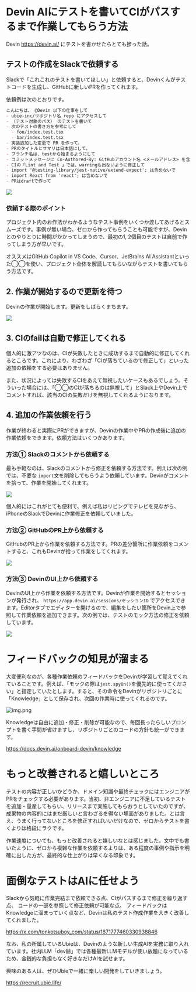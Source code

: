 # Devin AIにテストを書いてCIがパスするまで作業してもらう方法

Devin https://devin.ai/ にテストを書かせたらとても捗った話。

## テストの作成をSlackで依頼する

Slackで「これこれのテストを書いてほしい」と依頼すると、Devinくんがテストコードを生成し、GitHubに新しいPRを作ってくれます。

依頼例は次のとおりです。

```markdown
こんにちは、 @Devin 以下の仕事をして
- ubie-inc/リポジトリ名 repo にアクセスして
- （テスト対象のパス） のテストを書いて
- 次のテストの書き方を参考にして
  - foo/index.test.tsx
  - bar/index.test.tsx
- 実装追加した変更で PR を作って。
- PRのタイトルとサマリは日本語にして。
- ブランチ名は、testから始まるようにして
- コミットメッセージに Co-Authored-By: GitHubアカウント名 <メールアドレス> を含めて
- CIの「Lint and Test 」では、warningも出ないように修正して
- import '@testing-library/jest-native/extend-expect'; は含めないで
- import React from 'react'; は含めないで
- PRはdraftで作って
```

![](/images/ai-for-test/request-in-slack.png)

### 依頼する際のポイント

プロジェクト内のお作法がわかるようなテスト事例をいくつか渡してあげるとスムーズです。事例が無い場合、ゼロから作ってもらうことも可能ですが、Devinとのやりとりに時間がかかってしまうので、最初の1, 2個目のテストは自前で作ってしまう方が早いです。

オススメはGitHub Copilot in VS Code、Cursor、JetBrains AI Assistantといった◯◯を使い、プロジェクト全体を解読してもらいながらテストを書いてもらう方法です。

## 2. 作業が開始するので更新を待つ

Devinの作業が開始します。更新をしばらくまちます。

![](/images/ai-for-test/creating.png)


## 3. CIのfailは自動で修正してくれる

個人的に激アツなのは、CIが失敗したときに成功するまで自動的に修正してくれるところです。これにより、わざわざ「CIが落ちているので修正して」といった追加の依頼をする必要はありません。

また、状況によっては失敗するCIをあえて無視したいケースもあるでしょう。そういった場合には、「◯◯のCIが落ちるのは無視して」とSlack上やDevin上でコメントすれば、該当のCIの失敗だけを無視してくれるようになります。


## 4. 追加の作業依頼を行う

作業が終わると実際にPRができますが、Devinの作業中やPRの作成後に追加の作業依頼をできます。依頼方法はいくつかあります。

### 方法① Slackのコメントから依頼する

最も手軽なのは、Slackのコメントから修正を依頼する方法です。例えば次の例では、不要な `import`文を削除してもらうよう依頼しています。Devinがコメントを拾って、作業を開始してくれます。

![](/images/ai-for-test/slack-request.png)

個人的にはこれがとても便利で、例えば私はリビングでテレビを見ながら、iPhoneのSlackでDevinに作業修正を依頼していました。

### 方法② GitHubのPR上から依頼する

GitHubのPR上から作業を依頼する方法です。PRの差分箇所に作業依頼をコメントすると、これもDevinが拾って作業をしてくれます。

![](/images/ai-for-test/pr-request.png)


### 方法③ DevinのUI上から依頼する

DevinのUI上から作業を依頼する方法です。Devinが作業を開始するとセッションが発行され、 `https://app.devin.ai/sessions/セッションID` でアクセスできます。Editorタブでエディターを開けるので、編集をしたい箇所をDevin上で参照して作業依頼を追加できます。次の例では、テストのモック方法の修正を依頼しています。

![](/images/ai-for-test/devin-request.png)


# フィードバックの知見が溜まる

大変便利なのが、各種作業依頼のフィードバックをDevinが学習して覚えてくれていることです。例えば、「モックの際は`jest.spyOn()`を優先的に使ってください」と指定していたとします。すると、その命令をDevinがリポジトリごとに「Knowledge」として保存され、次回の作業時に使ってくれるのです。

![img.png](/images/ai-for-test/knowledge.png)

Knowledgeは自由に追加・修正・削除が可能なので、毎回長ったらしいプロンプトを書く手間が省けますし、リポジトリごとのコードの方針も統一ができます。


https://docs.devin.ai/onboard-devin/knowledge


# もっと改善されると嬉しいところ

 テストの内容が正しいかどうか、ドメイン知識や最終チェックにはエンジニアがPRをチェックする必要があります。当初、非エンジニアに不足しているテストを追加・量産してもらい、リリースまで実施してもらおうとしていたのですが、成果物の内容的にはまだ厳しいと言わざるを得ない場面がありました。とは言え、うまく行ってないところを修正すればいいだけなので、ゼロからテストを書くよりは格段にラクです。


作業速度についても、もっと改善されると嬉しいなとは感じました。文中でも書いたように、ゼロから複雑な作業を依頼するよりは、ある程度の事例や指示を明確に出した方が、最終的な仕上がりは早くなる印象です。


# 面倒なテストはAIに任せよう

Slackから気軽に作業完結まで依頼できる点、CIがパスするまで修正を繰り返す点、 コードの一部を参照して修正依頼が可能な点、 フィードバックはKnowledgeに溜まっていく点など、Devinは私のテスト作成作業を大きく改善してくれました。

https://x.com/tonkotsuboy_com/status/1871777460330938846

なお、私の所属しているUbieは、Devinのような新しい生成AIを実務に取り入れています。社内LLM「dev爺」では各種最新LLMモデルが使い放題になっているため、金銭的な負担もなく好きなだけAIを試せます。

興味のある人は、ぜひUbieで一緒に楽しい開発をしていきましょう。

https://recruit.ubie.life/

